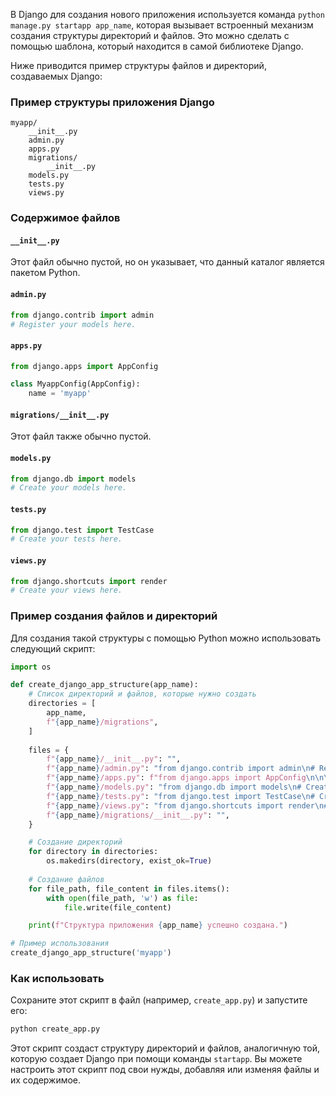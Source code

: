В Django для создания нового приложения используется команда `python manage.py startapp app_name`, которая вызывает встроенный механизм создания структуры директорий и файлов. Это можно сделать с помощью шаблона, который находится в самой библиотеке Django.

Ниже приводится пример структуры файлов и директорий, создаваемых Django:

### Пример структуры приложения Django

```
myapp/
    __init__.py
    admin.py
    apps.py
    migrations/
        __init__.py
    models.py
    tests.py
    views.py
```

### Содержимое файлов

#### `__init__.py`
Этот файл обычно пустой, но он указывает, что данный каталог является пакетом Python.

#### `admin.py`
```python
from django.contrib import admin
# Register your models here.
```

#### `apps.py`
```python
from django.apps import AppConfig

class MyappConfig(AppConfig):
    name = 'myapp'
```

#### `migrations/__init__.py`
Этот файл также обычно пустой.

#### `models.py`
```python
from django.db import models
# Create your models here.
```

#### `tests.py`
```python
from django.test import TestCase
# Create your tests here.
```

#### `views.py`
```python
from django.shortcuts import render
# Create your views here.
```

### Пример создания файлов и директорий

Для создания такой структуры с помощью Python можно использовать следующий скрипт:

```python
import os

def create_django_app_structure(app_name):
    # Список директорий и файлов, которые нужно создать
    directories = [
        app_name,
        f"{app_name}/migrations",
    ]
    
    files = {
        f"{app_name}/__init__.py": "",
        f"{app_name}/admin.py": "from django.contrib import admin\n# Register your models here.\n",
        f"{app_name}/apps.py": f"from django.apps import AppConfig\n\n\nclass {app_name.capitalize()}Config(AppConfig):\n    name = '{app_name}'\n",
        f"{app_name}/models.py": "from django.db import models\n# Create your models here.\n",
        f"{app_name}/tests.py": "from django.test import TestCase\n# Create your tests here.\n",
        f"{app_name}/views.py": "from django.shortcuts import render\n# Create your views here.\n",
        f"{app_name}/migrations/__init__.py": "",
    }

    # Создание директорий
    for directory in directories:
        os.makedirs(directory, exist_ok=True)
    
    # Создание файлов
    for file_path, file_content in files.items():
        with open(file_path, 'w') as file:
            file.write(file_content)

    print(f"Структура приложения {app_name} успешно создана.")

# Пример использования
create_django_app_structure('myapp')
```

### Как использовать

Сохраните этот скрипт в файл (например, `create_app.py`) и запустите его:

```bash
python create_app.py
```

Этот скрипт создаст структуру директорий и файлов, аналогичную той, которую создает Django при помощи команды `startapp`. Вы можете настроить этот скрипт под свои нужды, добавляя или изменяя файлы и их содержимое.